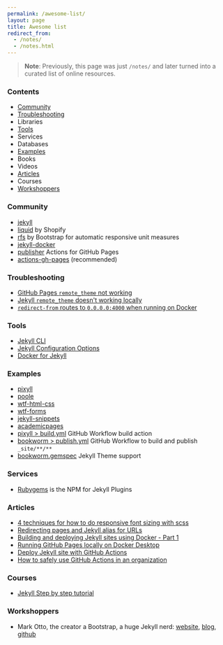 ```yaml
---
permalink: /awesome-list/
layout: page
title: Awesome list
redirect_from: 
  - /notes/
  - /notes.html
---
```

 
> __Note__: Previously, this page was just `/notes/` and later turned into a curated list of online resources.

### Contents

- [Community](#community)
- [Troubleshooting](#troubleshooting)
- Libraries
- [Tools](#tools)
- Services
- Databases
- [Examples](#examples)
- Books
- Videos
- [Articles](#articles)
- Courses
- [Workshoppers](#workshoppers)

### Community

- [jekyll](https://github.com/jekyll/jekyll)
- [liquid](https://github.com/Shopify/liquid) by Shopify
- [rfs](https://github.com/twbs/rfs) by Bootstrap for automatic responsive unit measures 
- [jekyll-docker](https://github.com/envygeeks/jekyll-docker)
- [publisher](https://github.com/sosedoff/actions/tree/master/publisher) Actions for GitHub Pages
- [actions-gh-pages](https://github.com/peaceiris/actions-gh-pages) (recommended)

### Troubleshooting

- [GitHub Pages `remote_theme` not working](https://stackoverflow.com/a/53638023/257727)
- [Jekyll `remote_theme` doesn't working locally](https://stackoverflow.com/a/50403126/257727)
- [`redirect-from` routes to `0.0.0.0:4000` when running on Docker](https://tonyho.net/jekyll-docker-windows-and-0-0-0-0/)

### Tools

- [Jekyll CLI](https://jekyllrb.com/docs/installation/macos/)
- [Jekyll Configuration Options](https://jekyllrb.com/docs/configuration/)
- [Docker for Jekyll](https://github.com/envygeeks/jekyll-docker)

### Examples

- [pixyll](https://github.com/johno/pixyll)
- [poole](https://demo.getpoole.com/)
- [wtf-html-css](https://github.com/mdo/wtf-html-css/tree/gh-pages)
- [wtf-forms](https://github.com/mdo/wtf-forms/tree/gh-pages)
- [jekyll-snippets](https://github.com/mdo/jekyll-snippets)
- [academicpages](https://github.com/academicpages/academicpages.github.io)
- [pixyll > build.yml](https://github.com/johno/pixyll/blob/master/.github/workflows/build.yml) GitHub Workflow build action
- [bookworm > publish.yml](https://github.com/kosalanuwan/bookworm/blob/master/.github/workflows/publish.yml) GitHub Workflow to build and publish `_site/**/**`
- [bookworm.gemspec](https://github.com/kosalanuwan/bookworm/blob/master/bookworm.gemspec) Jekyll Theme support

### Services

- [Rubygems](https://rubygems.org/) is the NPM for Jekyll Plugins

### Articles

- [4 techniques for how to do responsive font sizing with scss](https://hackernoon.com/4-techniques-for-responsive-font-sizing-with-scss-f663791c62f0)
- [Redirecting pages and Jekyll alias for URLs](https://code-examples.net/en/q/9b4f00)
- [Building and deploying Jekyll sites using Docker - Part 1](https://martinpeck.com/jekyll/blog/containers/2019/02/02/build-and-deploy-jekyll-with-docker-part1/)
- [Running GitHub Pages locally on Docker Desktop](https://tonyho.net/jekyll-docker-windows-and-0-0-0-0/)
- [Deploy Jekyll site with GitHub Actions](https://sosedoff.com/2019/11/28/deploying-jekyll-blog-with-github-actions.html)
- [How to safely use GitHub Actions in an organization](https://humanwhocodes.com/blog/2020/07/safely-use-github-actions-in-organizations/)

### Courses

- [Jekyll Step by step tutorial](https://jekyllrb.com/docs/step-by-step/01-setup/)

### Workshoppers

- Mark Otto, the creator a Bootstrap, a huge Jekyll nerd: [website](https://mdo.fm/), [blog](https://markdotto.com/about/), [github](https://github.com/mdo)